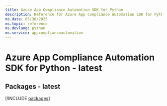 ```yaml
---
title: Azure App Compliance Automation SDK for Python
description: Reference for Azure App Compliance Automation SDK for Python
ms.date: 05/30/2025
ms.topic: reference
ms.devlang: python
ms.service: appcomplianceautomation
---
```

# Azure App Compliance Automation SDK for Python - latest
## Packages - latest
[!INCLUDE [packages](app-compliance-automation-index.md)]